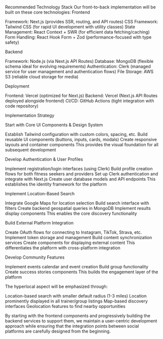 Recommended Technology Stack
Our front-to-back implementation will be built on these core technologies:
Frontend

Framework: Next.js (provides SSR, routing, and API routes)
CSS Framework: Tailwind CSS (for rapid UI development with utility classes)
State Management: React Context + SWR (for efficient data fetching/caching)
Form Handling: React Hook Form + Zod (performance-focused with type safety)

Backend

Framework: Node.js (via Next.js API Routes)
Database: MongoDB (flexible schema ideal for evolving requirements)
Authentication: Clerk (managed service for user management and authentication flows)
File Storage: AWS S3 (reliable cloud storage for media)

Deployment

Frontend: Vercel (optimized for Next.js)
Backend: Vercel (Next.js API Routes deployed alongside frontend)
CI/CD: GitHub Actions (tight integration with code repository)

Implementation Strategy

Start with Core UI Components & Design System

Establish Tailwind configuration with custom colors, spacing, etc.
Build reusable UI components (buttons, inputs, cards, modals)
Create responsive layouts and container components
This provides the visual foundation for all subsequent development


Develop Authentication & User Profiles

Implement registration/login interfaces (using Clerk)
Build profile creation flows for both fitness seekers and providers
Set up Clerk authentication and integrate with Next.js
Create user database models and API endpoints
This establishes the identity framework for the platform


Implement Location-Based Search

Integrate Google Maps for location selection
Build search interface with filters
Create backend geospatial queries in MongoDB
Implement results display components
This enables the core discovery functionality


Build External Platform Integration

Create OAuth flows for connecting to Instagram, TikTok, Strava, etc.
Implement token storage and management
Build content synchronization services
Create components for displaying external content
This differentiates the platform with cross-platform integration


Develop Community Features

Implement events calendar and event creation
Build group functionality
Create success stories components
This builds the engagement layer of the platform



The hyperlocal aspect will be emphasized through:

Location-based search with smaller default radius (1-3 miles)
Location prominently displayed in all trainer/group listings
Map-based discovery interfaces
Geolocation features to find nearby opportunities

By starting with the frontend components and progressively building the backend services to support them, we maintain a user-centric development approach while ensuring that the integration points between social platforms are carefully designed from the beginning.